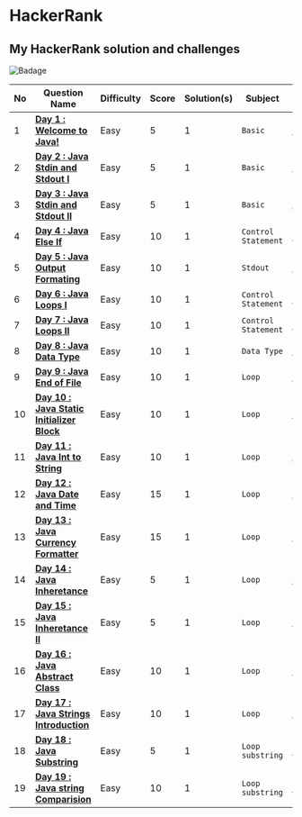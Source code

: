 # HackerRank
## My HackerRank solution and challenges

![Badage](https://github.com/abheeshtsingh2803/HackerRank_Java/assets/131380599/95954f94-a9e6-4752-9e88-b245e5ddfceb)

| No | Question Name | Difficulty | Score | Solution(s) | Subject | HR Link |
|--|--|--|--|--|--|--|
| 1 | [**Day 1 : Welcome to Java!**](solution/Welcome_to_java.md) | Easy | 5 | 1 | `Basic` | [LINK](https://www.hackerrank.com/challenges/welcome-to-java/problem?isFullScreen=true) |
| 2 | [**Day 2 : Java Stdin and Stdout I**](solution/Java_stdin_and_stdout_I.md) | Easy | 5 | 1 | `Basic` | [LINK](https://www.hackerrank.com/challenges/java-stdin-and-stdout-1/problem?isFullScreen=true) |
| 3 | [**Day 3 : Java Stdin and Stdout II**](solution/Java_stdin_and_stdout_II.md) | Easy | 5 | 1 | `Basic` | [LINK](https://www.hackerrank.com/challenges/java-stdin-stdout/problem?isFullScreen=true) |
| 4 | [**Day 4 : Java Else If**](solution/Java_Else_if.md) | Easy | 10 | 1 | `Control Statement` | [LINK](https://www.hackerrank.com/challenges/java-if-else/problem?isFullScreen=true) |
| 5 | [**Day 5 : Java Output Formating**](solution/Java_Output_Formatting.md) | Easy | 10 | 1 | `Stdout` | [LINK](https://www.hackerrank.com/challenges/java-output-formatting/problem?isFullScreen=true) |
| 6 | [**Day 6 : Java Loops I**](solution/Java_loops_I.md) | Easy | 10 | 1 | `Control Statement` | [LINK](https://www.hackerrank.com/challenges/java-loops-i/problem?isFullScreen=true) |
| 7 | [**Day 7 : Java Loops II**](solution/Java_Loops_II.md) | Easy | 10 | 1 | `Control Statement` | [LINK](https://www.hackerrank.com/challenges/java-loops/problem?isFullScreen=true) |
| 8 | [**Day 8 : Java Data Type**](solution/JavaDataType.md) | Easy | 10 | 1 | `Data Type` | [LINK](https://www.hackerrank.com/challenges/java-datatypes/problem?isFullScreen=true) |
| 9 | [**Day 9 : Java End of File**](solution/EndOfFile.md) | Easy | 10 | 1 | `Loop` | [LINK](https://www.hackerrank.com/challenges/java-end-of-file/problem?isFullScreen=true) |
| 10 | [**Day 10 : Java Static Initializer Block**](solution/Java_Static_Initializer_Block.md) | Easy | 10 | 1 | `Loop` | [LINK](https://www.hackerrank.com/challenges/java-static-initializer-block/problem?isFullScreen=true) |
| 11 | [**Day 11 : Java Int to String**](solution/Java_Int_to_String.md) | Easy | 10 | 1 | `Loop` | [LINK](https://www.hackerrank.com/challenges/java-int-to-string/problem?isFullScreen=true) |
| 12 | [**Day 12 : Java Date and Time**](solution/Java_Date_and_Time.md) | Easy | 15 | 1 | `Loop` | [LINK](https://www.hackerrank.com/challenges/java-date-and-time/problem?isFullScreen=true) |
| 13 | [**Day 13 : Java Currency Formatter**](solution/Java_Currency_Formatter.md) | Easy | 15 | 1 | `Loop` | [LINK](https://www.hackerrank.com/challenges/java-currency-formatter/problem?isFullScreen=true) |
| 14 | [**Day 14 : Java Inheretance**](solution/Java_Inherentance_I.md) | Easy | 5 | 1 | `Loop` | [LINK](https://www.hackerrank.com/challenges/java-inheritance-1/problem?isFullScreen=true) |
| 15 | [**Day 15 : Java Inheretance II**](solution/Java_Inherentance_II.md) | Easy | 5 | 1 | `Loop` | [LINK](https://www.hackerrank.com/challenges/java-inheritance-2/problem?isFullScreen=true) |
| 16 | [**Day 16 : Java Abstract Class**](solution/Java_Abstract_Class.md) | Easy | 10 | 1 | `Loop` | [LINK](https://www.hackerrank.com/challenges/java-abstract-class/problem?isFullScreen=true) |
| 17 | [**Day 17 : Java Strings Introduction**](solution/Java_Strings_Introduction.md) | Easy | 10 | 1 | `Loop` | [LINK](https://www.hackerrank.com/challenges/java-strings-introduction/problem?isFullScreen=true) |
| 18 | [**Day 18 : Java Substring**](solution/Java_Substring.md) | Easy | 5 | 1 | `Loop` `substring` | [LINK](https://www.hackerrank.com/challenges/java-substring/problem?isFullScreen=true) |
| 19 | [**Day 19 : Java string Comparision**](solution/Java_String_Comparision.md) | Easy | 10 | 1 | `Loop` `substring` | [LINK](https://www.hackerrank.com/challenges/java-string-compare/problem?isFullScreen=true) |
